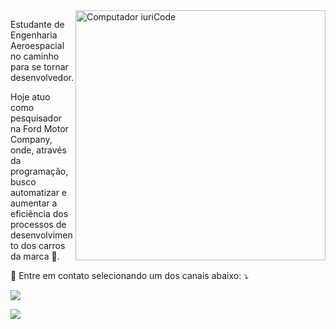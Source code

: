 <img src="https://raw.githubusercontent.com/MicaelliMedeiros/micaellimedeiros/master/image/computer-illustration.png" min-width="400px" max-width="400px" width="400px" align="right" alt="Computador iuriCode">

<p align="left"> 
  Estudante de Engenharia Aeroespacial no caminho para se tornar desenvolvedor.

Hoje atuo como pesquisador na Ford Motor Company, onde, através da programação, busco automatizar e aumentar a eficiência dos processos de desenvolvimento dos carros da marca :blue_car:.
</p>


<p align="left">
  💌 Entre em contato selecionando um dos canais abaixo: ⤵️
</p>


[<img src="https://img.shields.io/badge/-Linkedin-0e76a8?style=flat-square&logo=Linkedin&logoColor=white&link">](https://www.linkedin.com/in/jo%C3%A3o-gabriel-dal-forno/)
  

[<img src="https://img.shields.io/badge/-Gmail-FF0000?style=flat-square&labelColor=FF0000&logo=gmail&logoColor=white&link">](joao.dal@acad.ufsm.br)



